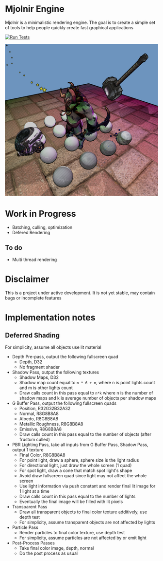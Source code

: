 # Mjolnir Engine

Mjolnir is a minimalistic rendering engine. The goal is to create a simple set of tools to help people quickly create fast graphical applications

[![Run Tests](https://github.com/hucancode/mjolnir/actions/workflows/test.yml/badge.svg)](https://github.com/hucancode/mjolnir/actions/workflows/test.yml)

![](./readme/pbr-cross-hatching.png)

# Work in Progress

- Batching, culling, optimization
- Defered Rendering

## To do

- Multi thread rendering

# Disclaimer

This is a project under active development. It is not yet stable, may contain bugs or incomplete features

# Implementation notes
## Deferred Shading
For simplicity, assume all objects use lit material
- Depth Pre-pass, output the following fullscreen quad
  - Depth, D32
  - No fragment shader
- Shadow Pass, output the following textures
  - Shadow Maps, D32
  - Shadow map count equal to `n * 6 + m`, where n is point lights count and m is other lights count
  - Draw calls count in this pass equal to `n*k` where n is the number of shadow maps and k is average number of objects per shadow maps
- G Buffer Pass, output the following fullscreen quads
  - Position, R32G32B32A32
  - Normal, R8G8B8A8
  - Albedo, R8G8B8A8
  - Metallic Roughness, R8G8B8A8
  - Emissive, R8G8B8A8
  - Draw calls count in this pass equal to the number of objects (after frustum culled)
- PBR Lighting Pass, take all inputs from G Buffer Pass, Shadow Pass, output 1 texture
  - Final Color, R8G8B8A8
  - For point light, draw a sphere, sphere size is the light radius
  - For directional light, just draw the whole screen (1 quad)
  - For spot light, draw a cone that match spot light's shape
  - Avoid draw fullscreen quad since light may not affect the whole screen
  - Use light information via push constant and render final lit image for 1 light at a time
  - Draw calls count in this pass equal to the number of lights
  - Eventually the final image will be filled with lit pixels
- Transparent Pass
  - Draw all transparent objects to final color texture additively, use depth test
  - For simplicity, assume transparent objects are not affected by lights
- Particle Pass
  - Render particles to final color texture, use depth test
  - For simplicity, assume particles are not affected by or emit light
- Post-Process Passes
  - Take final color image, depth, normal
  - Do the post process as usual